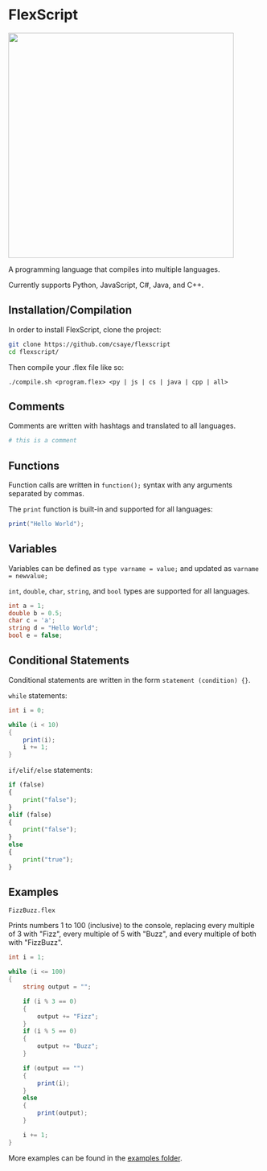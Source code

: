 # FlexScript

<img width="448px" src="https://user-images.githubusercontent.com/27871609/117590506-0c98a480-b0ed-11eb-9699-ecc3353e6a8b.png">

A programming language that compiles into multiple languages.

Currently supports Python, JavaScript, C#, Java, and C++.

## Installation/Compilation

In order to install FlexScript, clone the project:

```bash
git clone https://github.com/csaye/flexscript
cd flexscript/
```

Then compile your .flex file like so:

```
./compile.sh <program.flex> <py | js | cs | java | cpp | all>
```

## Comments

Comments are written with hashtags and translated to all languages.

```py
# this is a comment
```

## Functions

Function calls are written in `function();` syntax with any arguments separated by commas.

The `print` function is built-in and supported for all languages:

```cs
print("Hello World");
```

## Variables

Variables can be defined as `type varname = value;` and updated as `varname = newvalue;`

`int`, `double`, `char`, `string`, and `bool` types are supported for all languages.

```cs
int a = 1;
double b = 0.5;
char c = 'a';
string d = "Hello World";
bool e = false;
```

## Conditional Statements

Conditional statements are written in the form `statement (condition) {}`.

`while` statements:
```cs
int i = 0;

while (i < 10)
{
    print(i);
    i += 1;
}
```

`if/elif/else` statements:
```py
if (false)
{
    print("false");
}
elif (false)
{
    print("false");
}
else
{
    print("true");
}
```

## Examples

`FizzBuzz.flex`

Prints numbers 1 to 100 (inclusive) to the console, replacing every multiple of 3 with "Fizz", every multiple of 5 with "Buzz", and every multiple of both with "FizzBuzz".

```cs
int i = 1;

while (i <= 100)
{
    string output = "";

    if (i % 3 == 0)
    {
        output += "Fizz";
    }
    if (i % 5 == 0)
    {
        output += "Buzz";
    }

    if (output == "")
    {
        print(i);
    }
    else
    {
        print(output);
    }

    i += 1;
}
```

More examples can be found in the [examples folder](examples).
